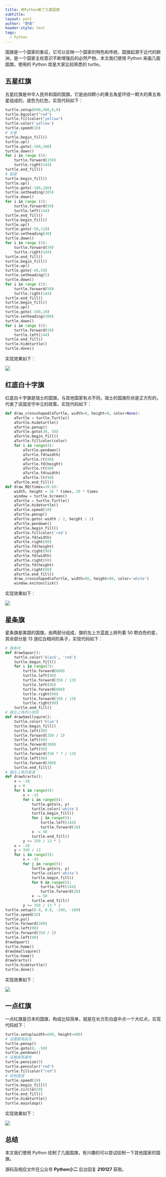 ```yaml
---
title: 用Python画了几面国旗
subtitle: 
layout: post
author: "野客"
header-style: text
tags:
  - Python
---
```


国旗是一个国家的象征，它可以反映一个国家的特色和传统，国旗起源于近代的欧洲，是一个国家主权意识不断增强后的必然产物，本文我们使用 Python 来画几面国旗，使用的 Python 库是大家比较熟悉的 turtle。

<!--more-->

## 五星红旗

五星红旗是中华人民共和国的国旗，它是由四颗小的黄五角星环绕一颗大的黄五角星组成的，底色为红色，实现代码如下：

```python
turtle.setup(600,400,0,0)
turtle.bgcolor("red")
turtle.fillcolor("yellow")
turtle.color('yellow')
turtle.speed(10)
# 主星
turtle.begin_fill()
turtle.up()
turtle.goto(-280,100)
turtle.down()
for i in range (5):
    turtle.forward(150)
    turtle.right(144)
turtle.end_fill()
# 副星
turtle.begin_fill()
turtle.up()
turtle.goto(-100,180)
turtle.setheading(305)
turtle.down()
for i in range (5):
    turtle.forward(50)
    turtle.left(144)
turtle.end_fill()
turtle.begin_fill()
turtle.up()
turtle.goto(-50,110)
turtle.setheading(30)
turtle.down()
for i in range (5):
    turtle.forward(50)
    turtle.right(144)
turtle.end_fill()
turtle.begin_fill()
turtle.up()
turtle.goto(-40,50)
turtle.setheading(5)
turtle.down()
for i in range (5):
    turtle.forward(50)
    turtle.right(144)
turtle.end_fill()
turtle.begin_fill()
turtle.up()
turtle.goto(-100,10)
turtle.setheading(300)
turtle.down()
for i in range (5):
    turtle.forward(50)
    turtle.left(144)
turtle.end_fill()
turtle.hideturtle()
turtle.done()
```

实现效果如下：

![](http://pythontalk.cn/img/2021/01/27/1.PNG)

## 红底白十字旗

红底白十字旗是瑞士的国旗，与其他国家有点不同，瑞士的国旗形状是正方形的，代表了该国坚守中立的政策，实现代码如下：

```python
def draw_crossshaped(aTurtle, width=0, height=0, color=None):
    aTurtle = turtle.Turtle()
    aTurtle.hideturtle()
    aTurtle.penup()
    aTurtle.goto(30, 50)
    aTurtle.begin_fill()
    aTurtle.fillcolor(color)
    for i in range(4):
        aTurtle.pendown()
        aTurtle.fd(width)
        aTurtle.rt(90)
        aTurtle.fd(height)
        aTurtle.rt(90)
        aTurtle.fd(width)
        aTurtle.lt(90)
    aTurtle.end_fill()
def draw_RQ(times=20.0):
    width, height = 26 * times, 26 * times
    window = turtle.Screen()
    aTurtle = turtle.Turtle()
    aTurtle.hideturtle()
    aTurtle.speed(10)
    aTurtle.penup()
    aTurtle.goto(-width / 2, height / 2)
    aTurtle.pendown()
    aTurtle.begin_fill()
    aTurtle.fillcolor('red')
    aTurtle.fd(width)
    aTurtle.right(90)
    aTurtle.fd(height)
    aTurtle.right(90)
    aTurtle.fd(width)
    aTurtle.right(90)
    aTurtle.fd(height)
    aTurtle.right(90)
    aTurtle.end_fill()
    draw_crossshaped(aTurtle, width=80, height=80, color='white')
    window.exitonclick()
```

实现效果如下：

![](http://pythontalk.cn/img/2021/01/27/2.PNG)

## 星条旗

星条旗是美国的国旗，由两部分组成，旗的左上方蓝底上排列着 50 颗白色的星，其余部分是 13 道红白相间的条子，实现代码如下：

```python
# 画条纹
def drawSquar():
    turtle.color('black', 'red')
    turtle.begin_fill()
    for i in range(7):
        turtle.forward(600)
        turtle.left(90)
        turtle.forward(350 / 13)
        turtle.left(90)
        turtle.forward(600)
        turtle.right(90)
        turtle.forward(350 / 13)
        turtle.right(90)
    turtle.end_fill()
# 画左上角的小矩形
def drawSmallsqure():
    turtle.color('blue')
    turtle.begin_fill()
    turtle.left(90)
    turtle.forward(350 / 2)
    turtle.left(90)
    turtle.forward(300)
    turtle.left(90)
    turtle.forward(350 * 7 / 13)
    turtle.left(90)
    turtle.forward(300)
    turtle.end_fill()
# 画左上角的星星
def drawSrarts():
    x = -10
    y = 0
    for k in range(4):
        x = -15
        for i in range(6):
            turtle.goto(x, y)
            turtle.color('white')
            turtle.begin_fill()
            for j in range(5):
                turtle.left(144)
                turtle.forward(20)
            x -= 50
            turtle.end_fill()
        y += 350 / 13 * 2
    x = -10
    y = 350 / 13
    for i in range(3):
        x = -35
        for j in range(5):
            turtle.goto(x, y)
            turtle.color('white')
            turtle.begin_fill()
            for k in range(5):
                turtle.left(144)
                turtle.forward(20)
            x -= 50
            turtle.end_fill()
        y += 350 / 13 * 2
turtle.setup(0.8, 0.8, -100, -100)
turtle.speed(10)
turtle.pu()
turtle.forward(300)
turtle.left(90)
turtle.forward(350 / 2)
turtle.left(90)
drawSquar()
turtle.home()
drawSmallsqure()
turtle.home()
drawSrarts()
turtle.hideturtle()
turtle.done()
```

实现效果如下：

![](http://pythontalk.cn/img/2021/01/27/3.PNG)

## 一点红旗

一点红旗是日本的国旗，构成比较简单，就是在长方形白底中点一个大红点，实现代码如下：

```python
turtle.setup(width=600, height=400)
# 设置画笔起点
turtle.penup()
turtle.goto(0, -50)
turtle.pendown()
# 设置画笔属性
turtle.pensize(5)
turtle.pencolor("red")
turtle.fillcolor("red")
# 绘制速度
turtle.speed(10)
turtle.begin_fill()
turtle.circle(50)
turtle.end_fill()
turtle.hideturtle()
turtle.mainloop()
```

实现效果如下：

![](http://pythontalk.cn/img/2021/01/27/4.PNG)

## 总结

本文我们使用 Python 绘制了几面国旗，有兴趣的可以尝试绘制一下其他国家的国旗。

源码及相应文件在公众号 **Python小二** 后台回复 **210127** 获取。